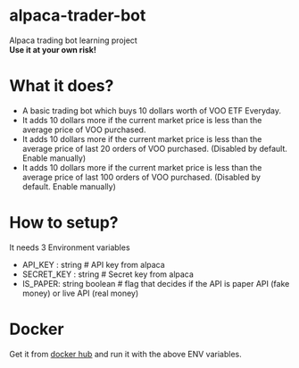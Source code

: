 # alpaca-trader-bot
Alpaca trading bot learning project <br />
<b>Use it at your own risk!</b>

# What it does?
- A basic trading bot which buys 10 dollars worth of VOO ETF Everyday.<br />
- It adds 10 dollars more if the current market price is less than the average price of VOO purchased.<br />
- It adds 10 dollars more if the current market price is less than the average price of last 20 orders of VOO purchased. (Disabled by default. Enable manually)<br />
- It adds 10 dollars more if the current market price is less than the average price of last 100 orders of VOO purchased. (Disabled by default. Enable manually)<br />

# How to setup?

It needs 3 Environment variables
- API_KEY : string # API key from alpaca
- SECRET_KEY : string # Secret key from alpaca
- IS_PAPER: string boolean # flag that decides if the API is paper API (fake money) or live API (real money)

# Docker
Get it from <a href="https://hub.docker.com/repository/docker/thakkaraakash/alpaca-trader-bot/general">docker hub</a> and run it with the above ENV variables.
